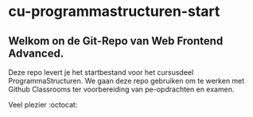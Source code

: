 # cu-programmastructuren-start

## Welkom on de Git-Repo van Web Frontend Advanced.
Deze repo levert je het startbestand voor het cursusdeel ProgrammaStructuren.
We gaan deze repo gebruiken om te werken met Github Classrooms ter voorbereiding van pe-opdrachten en examen.



Veel plezier :octocat:
